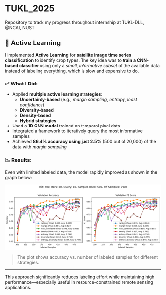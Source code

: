 # TUKL_2025

Repository to track my progress throughout internship at TUKL-DLL, @NCAI, NUST

## 🔁 Active Learning

I implemented **Active Learning** for **satellite image time series classification** to identify crop types. The key idea was to **train a CNN-based classifier** using only a *small, informative subset* of the available data instead of labeling everything, which is slow and expensive to do.

### ✅ What I Did:

- Applied **multiple active learning strategies**:
  - **Uncertainty-based** (e.g., *margin sampling*, *entropy*, *least confidence*)
  - **Diversity-based**
  - **Density-based**
  - **Hybrid strategies**
- Used a **1D CNN model** trained on temporal pixel data
- Integrated a framework to iteratively query the most informative samples
- Achieved **86.4% accuracy using just 2.5%** (500 out of 20,000) of the data with *margin sampling*

### 📉 Results:

Even with limited labeled data, the model rapidly improved as shown in the graph below:

![Active Learning Accuracy](https://github.com/wamiqulislam/TUKL_2025/blob/main/Active%20Learning/Plots/300%2C20%2C10%2Ccomplete.png)

> The plot shows accuracy vs. number of labeled samples for different strategies.

---

This approach significantly reduces labeling effort while maintaining high performance—especially useful in resource-constrained remote sensing applications.
